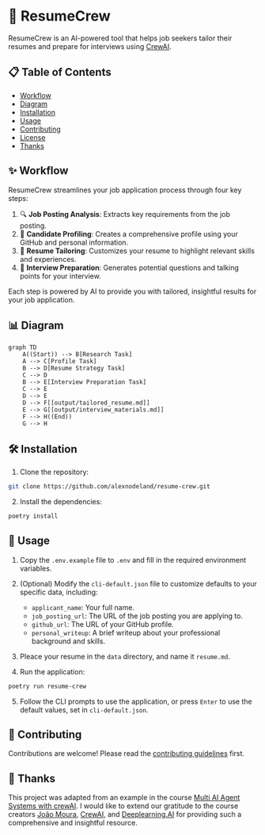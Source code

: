 # 🚀 ResumeCrew

ResumeCrew is an AI-powered tool that helps job seekers tailor their resumes and prepare for interviews using [CrewAI](https://github.com/joaomdmoura/crewAI).

## 📋 Table of Contents
- [Workflow](#-workflow)
- [Diagram](#-diagram)
- [Installation](#-installation)
- [Usage](#-usage)
- [Contributing](#-contributing)
- [License](#-license)
- [Thanks](#-thanks)

## ✨ Workflow

ResumeCrew streamlines your job application process through four key steps:

1. 🔍 **Job Posting Analysis**: Extracts key requirements from the job posting.
2. 👤 **Candidate Profiling**: Creates a comprehensive profile using your GitHub and personal information.
3. 📝 **Resume Tailoring**: Customizes your resume to highlight relevant skills and experiences.
4. 🎤 **Interview Preparation**: Generates potential questions and talking points for your interview.

Each step is powered by AI to provide you with tailored, insightful results for your job application.

## 📊 Diagram

```mermaid
graph TD
    A((Start)) --> B[Research Task]
    A --> C[Profile Task]
    B --> D[Resume Strategy Task]
    C --> D
    B --> E[Interview Preparation Task]
    C --> E
    D --> E
    D --> F[[output/tailored_resume.md]]
    E --> G[[output/interview_materials.md]]
    F --> H((End))
    G --> H
```

## 🛠️ Installation

1. Clone the repository:

```sh
git clone https://github.com/alexnodeland/resume-crew.git
```

2. Install the dependencies:

```sh
poetry install
```

## 🚀 Usage

1. Copy the `.env.example` file to `.env` and fill in the required environment variables.

2. (Optional) Modify the `cli-default.json` file to customize defaults to your specific data, including:

    - `applicant_name`: Your full name.
    - `job_posting_url`: The URL of the job posting you are applying to.
    - `github_url`: The URL of your GitHub profile.
    - `personal_writeup`: A brief writeup about your professional background and skills.

3. Pleace your resume in the `data` directory, and name it `resume.md`.
    
4. Run the application:

```sh
poetry run resume-crew
```

5. Follow the CLI prompts to use the application, or press `Enter` to use the default values, set in `cli-default.json`.

## 🤝 Contributing

Contributions are welcome! Please read the [contributing guidelines](CONTRIBUTING.md) first.

## 🙏 Thanks

This project was adapted from an example in the course [Multi AI Agent Systems with crewAI](https://www.deeplearning.ai/short-courses/multi-ai-agent-systems-with-crewai/). I would like to extend our gratitude to the course creators [João Moura](https://github.com/joaomdmoura), [CrewAI](https://www.crewai.com/), and [Deeplearning.AI](https://www.deeplearning.ai/) for providing such a comprehensive and insightful resource.
